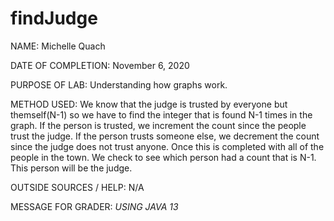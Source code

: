 # findJudge

NAME: Michelle Quach

DATE OF COMPLETION: November 6, 2020 

PURPOSE OF LAB: Understanding how graphs work.  

METHOD USED: We know that the judge is trusted by everyone but themself(N-1) so we have to find the integer that is found N-1 times in the graph. If the person is trusted, we increment the count since the people trust the judge. If the person trusts someone else, we decrement the count since the judge does not trust anyone. Once this is completed with all of the people in the town. We check to see which person had a count that is N-1. This person will be the judge. 

OUTSIDE SOURCES / HELP: N/A

MESSAGE FOR GRADER: *USING JAVA 13*
